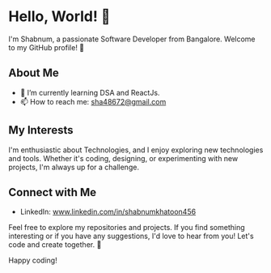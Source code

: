 # Hello, World! 👋

I'm Shabnum, a passionate Software Developer from Bangalore. Welcome to my GitHub profile! 🚀

## About Me

- 🌱 I’m currently learning DSA and ReactJs.
- 📫 How to reach me: sha48672@gmail.com

## My Interests

I'm enthusiastic about Technologies, and I enjoy exploring new technologies and tools. Whether it's coding, designing, or experimenting with new projects, I'm always up for a challenge.

## Connect with Me

- LinkedIn: www.linkedin.com/in/shabnumkhatoon456

Feel free to explore my repositories and projects. If you find something interesting or if you have any suggestions, I'd love to hear from you! Let's code and create together. 🚀

Happy coding!
